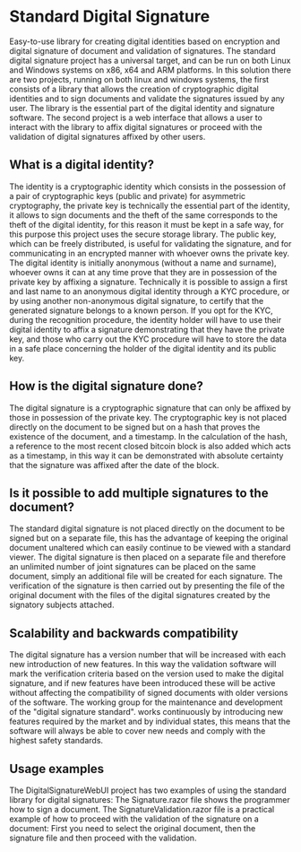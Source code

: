 # Standard Digital Signature
Easy-to-use library for creating digital identities based on encryption and digital signature of document and validation of signatures.
The standard digital signature project has a universal target, and can be run on both Linux and Windows systems on x86, x64 and ARM platforms.
In this solution there are two projects, running on both linux and windows systems, the first consists of a library that allows the creation of cryptographic digital identities and to sign documents and validate the signatures issued by any user. The library is the essential part of the digital identity and signature software. The second project is a web interface that allows a user to interact with the library to affix digital signatures or proceed with the validation of digital signatures affixed by other users.

## What is a digital identity?
The identity is a cryptographic identity which consists in the possession of a pair of cryptographic keys (public and private) for asymmetric cryptography, the private key is technically the essential part of the identity, it allows to sign documents and the theft of the same corresponds to the theft of the digital identity, for this reason it must be kept in a safe way, for this purpose this project uses the secure storage library.
The public key, which can be freely distributed, is useful for validating the signature, and for communicating in an encrypted manner with whoever owns the private key.
The digital identity is initially anonymous (without a name and surname), whoever owns it can at any time prove that they are in possession of the private key by affixing a signature.
Technically it is possible to assign a first and last name to an anonymous digital identity through a KYC procedure, or by using another non-anonymous digital signature, to certify that the generated signature belongs to a known person. If you opt for the KYC, during the recognition procedure, the identity holder will have to use their digital identity to affix a signature demonstrating that they have the private key, and those who carry out the KYC procedure will have to store the data in a safe place concerning the holder of the digital identity and its public key.

## How is the digital signature done?
The digital signature is a cryptographic signature that can only be affixed by those in possession of the private key. The cryptographic key is not placed directly on the document to be signed but on a hash that proves the existence of the document, and a timestamp. In the calculation of the hash, a reference to the most recent closed bitcoin block is also added which acts as a timestamp, in this way it can be demonstrated with absolute certainty that the signature was affixed after the date of the block.

## Is it possible to add multiple signatures to the document?
The standard digital signature is not placed directly on the document to be signed but on a separate file, this has the advantage of keeping the original document unaltered which can easily continue to be viewed with a standard viewer. The digital signature is then placed on a separate file and therefore an unlimited number of joint signatures can be placed on the same document, simply an additional file will be created for each signature. The verification of the signature is then carried out by presenting the file of the original document with the files of the digital signatures created by the signatory subjects attached.

## Scalability and backwards compatibility
The digital signature has a version number that will be increased with each new introduction of new features. In this way the validation software will mark the verification criteria based on the version used to make the digital signature, and if new features have been introduced these will be active without affecting the compatibility of signed documents with older versions of the software.
The working group for the maintenance and development of the "digital signature standard". works continuously by introducing new features required by the market and by individual states, this means that the software will always be able to cover new needs and comply with the highest safety standards.

## Usage examples
The DigitalSignatureWebUI project has two examples of using the standard library for digital signatures:
The Signature.razor file shows the programmer how to sign a document.
The SignatureValidation.razor file is a practical example of how to proceed with the validation of the signature on a document: First you need to select the original document, then the signature file and then proceed with the validation.
